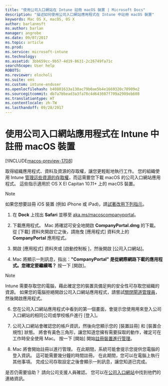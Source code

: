 ```yaml
---
title: "使用公司入口網站在 Intune 註冊 macOS 裝置 | Microsoft Docs"
description: "描述如何使用公司入口網站應用程式在 Intune 中註冊 macOS 裝置"
keywords: Mac OS X, macOS, OS X
author: barlanmsft
ms.author: barlan
manager: angrobe
ms.date: 09/07/2017
ms.topic: article
ms.prod: 
ms.service: microsoft-intune
ms.technology: 
ms.assetid: 3bb659cc-9b57-4d19-8631-2c26749fa71c
searchScope: User help
ROBOTS: 
ms.reviewer: elocholi
ms.suite: ems
ms.custom: intune-enduser
ms.openlocfilehash: b40801633a130ac79b0ae5b4e1669320c70909e2
ms.sourcegitcommit: db7a7bbead3a3fa78c4d643607f709a2909eb608
ms.translationtype: HT
ms.contentlocale: zh-TW
ms.lasthandoff: 09/28/2017
---
```

# <a name="enroll-your-macos-device-in-intune-with-the-company-portal-app"></a>使用公司入口網站應用程式在 Intune 中註冊 macOS 裝置

[!INCLUDE[macos-preview-1708](./includes/macos-preview-1708.md)]

取得組織應用程式、資料及資源的存取權，讓您更輕鬆地執行工作。 您的組織使用 Intune [管理這些資源的存取權](what-happens-if-you-install-the-Company-Portal-app-and-enroll-your-device-in-intune-ios.md)，而這需要您下載 macOS 的公司入口網站應用程式。 這些指示適用於 OS X El Capitan 10.11+ 上的 macOS 裝置。

  > [!NOTE]
  > 如果您想要註冊 iOS 裝置 (例如 iPhone 或 iPad)，請[試著改用下列指示](enroll-your-device-in-intune-ios.md)。

1.  在 __Dock__ 上找出 __Safari__ 並移至 [aka.ms/macoscompanyportal](https://aka.ms/macoscompanyportal)。 

2. 下載應用程式。 Mac 將確認可安全地開啟 **CompanyPortal.dmg** 的下載。 從 [下載] 資料夾開啟它之後，請拖曳 [應用程式] 資料夾上的 **CompanyPortal** 應用程式。

3. 開啟 [應用程式] 資料夾或 [啟動控制板 ]，然後開啟 [公司入口網站]。

4. Mac 將顯示一則訊息，指出：**"CompanyPortal" 是從網際網路下載的應用程式。您確定要繼續嗎？** 按一下 [開啟]。

  > [!NOTE]
  > Intune 需要存取您的電腦，藉此確定您的裝置具備足夠的安全性可存取您組織的資源。 如果您的電腦拒絕開啟公司入口網站應用程式，請嘗試[關閉閘道管理員](https://support.apple.com/HT202491)，然後開啟應用程式。

6. 您在公司入口網站應用程式中看到的第一個畫面，會提示您使用用來登入公司入口網站的相同公司或學校帳戶進行 [登入]。

7. 公司入口網站會確認您的帳戶資訊，然後向您顯示您的 [裝置註冊] 和 [裝置合規性] 狀態。 將會有黃色三角形，讓您知道您擁有需要採取的動作，確定可在工作時安全使用 Mac。 按一下 [開始] 開始[註冊裝置進行管理](what-info-can-your-company-see-when-you-enroll-your-device-in-intune.md)。

8. Mac 將會開始註冊以進行管理。 在此期間，系統可能會提示您提供您電腦的登入資訊。 這可能需要幾分鐘的時間註冊。 在此期間，您可以在電腦上執行其他事項。 完成公司存取設定之後會顯示一則訊息，讓您知道已完成。

是否仍需要協助？ 請向公司支援人員確認。 您可以在[公司入口網站](https://portal.manage.microsoft.com)中找到他們的連絡資訊。

